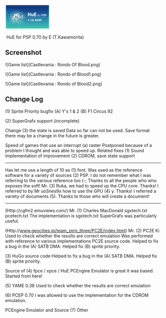 ![Game list](ICON0.PNG)



﻿          HuE for PSP 0.70 by E (T.Kawamorita)
## Screenshot

![Game list](Castlevania : Rondo Of Blood.png)

![Game list](Castlevania : Rondo of Blood1.png)

![Game list](Castlevania : Rondo of Blood2.png)

## Change Log

(1) Sprite Priority bugfix
    (A) Y's 1 & 2
    (B) F1 Circus 92

(2) SuperGrafx support (incomplete)

Change (3) the state is saved
    Data so far can not be used.
    Save format there may be a change in the future is greater.

<Have not been able to>
Speed ​​of games that use an interrupt (a) raster
    Postponed because of a problem I thought and was able to speed up.

<Schedule>
Related fixes (1) Sound
Implementation of improvement (2) CDROM, save state support


-------------------------------------------------- -----------------------------
<Acknowledgements>
Has let me use a length of 10 as (1) font.
Was used as the reference software for a variety of sources (2) PSP.
    I do not remember what I was referring to the various reference too (-;
    Thanks to all the people who who exposes the soft!
Mr. (3) Ruka, we had to speed up the CPU core. Thanks!
I referred to by Mr uoSnes9x how to use the GPU (4) y. Thanks!
I referred a variety of documents (5). Thanks to those who will create a document!


-------------------------------------------------- -----------------------------
<Reference>
(Http://cgfm2.emuviews.com/) Mr. (1) Charles MacDonald
    sgxtech.txt
    pcetech.txt
    The implementation is sgxtech.txt SuperGrafx was particularly useful.

(Http://www.geocities.jp/team_zero_three/PC2E/index.html) Mr. (2) PC2E Ki
    Used to check whether the results are correct emulation
    Was performed with reference to various implementations PC2E source code.
    Helped to fix a bug in the (A) SATB DMA.
    Helped fix (B) sprite priority.

(3) HuGo source code
    Helped to fix a bug in the (A) SATB DMA.
    Helped fix (B) sprite priority.

Source of (4) fpce / xpce / HuE
    PCEngine Emulator is great it was based.
    Started from here!

(5) YAME 0.38
    Used to check whether the results are correct emulation

(6) PCEP 0.70
    I was allowed to use the implementation for the CDROM emulation.

PCEngine Emulator and Source (7) Other

